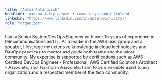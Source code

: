 ```yaml
---
title: "Anton Antanovich"
headline: "AWS UG 3City Leader • Community Leader (Poland)"
linkedin: "https://www.linkedin.com/in/antanovich3city/"
role: "organizer"
---
```


I am a Senior System/DevOps Engineer with over 15 years of experience in telecommunications and IT. As a leader in the AWS user group and a speaker, I leverage my extensive knowledge in cloud technologies and DevOps practices to mentor and guide both teams and the wider community. My expertise is supported by certifications such as AWS Certified DevOps Engineer - Professional, AWS Certified Solutions Architect - Associate, and Terraform Associate. I aim to be a valuable asset to any organization and a respected member of the tech community.